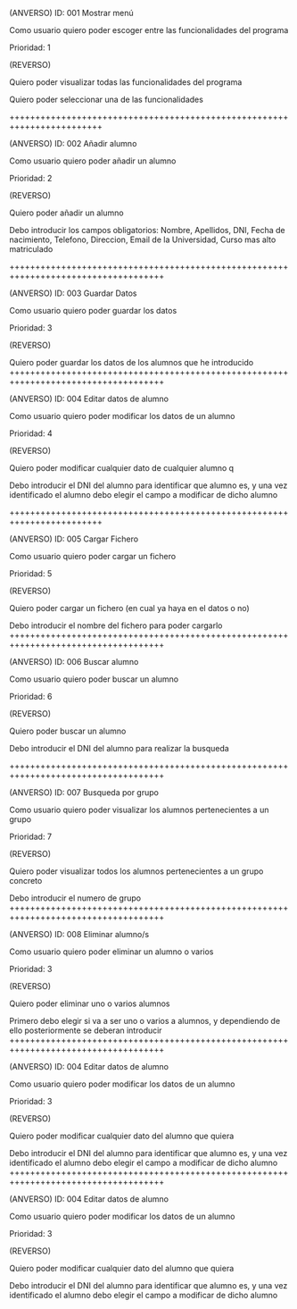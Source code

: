 (ANVERSO)
ID: 001 Mostrar menú

Como usuario quiero poder escoger entre las funcionalidades del programa

Prioridad: 1

(REVERSO)

Quiero poder visualizar todas las funcionalidades del programa

Quiero poder seleccionar una de las funcionalidades

++++++++++++++++++++++++++++++++++++++++++++++++++++++++++++++++++++++++

(ANVERSO)
ID: 002 Añadir alumno

Como usuario quiero poder añadir un alumno

Prioridad: 2

(REVERSO)

Quiero poder añadir un alumno

Debo introducir los campos obligatorios: Nombre, Apellidos, DNI, Fecha de nacimiento, Telefono, Direccion, Email de la Universidad, Curso mas alto matriculado


++++++++++++++++++++++++++++++++++++++++++++++++++++++++++++++++++++++++++++++++++++


(ANVERSO)
ID: 003 Guardar Datos 

Como usuario quiero poder guardar los datos 

Prioridad: 3

(REVERSO)

Quiero poder guardar los datos de los alumnos que he introducido
++++++++++++++++++++++++++++++++++++++++++++++++++++++++++++++++++++++++++++++++++++


(ANVERSO)
ID: 004 Editar datos de alumno 

Como usuario quiero poder modificar los datos de un alumno 

Prioridad: 4

(REVERSO)

Quiero poder modificar cualquier dato de cualquier alumno q

Debo introducir el DNI del alumno para identificar que alumno es, y una vez identificado el alumno debo elegir el campo a modificar de dicho alumno

++++++++++++++++++++++++++++++++++++++++++++++++++++++++++++++++++++++++


(ANVERSO)
ID: 005 Cargar Fichero

Como usuario quiero poder cargar un fichero

Prioridad: 5

(REVERSO)

Quiero poder cargar un fichero (en cual ya haya en el datos o no)

Debo introducir el nombre del fichero para poder cargarlo
++++++++++++++++++++++++++++++++++++++++++++++++++++++++++++++++++++++++++++++++++++

(ANVERSO)
ID: 006 Buscar alumno

Como usuario quiero poder buscar un alumno 

Prioridad: 6

(REVERSO)

Quiero poder buscar un alumno

Debo introducir el DNI del alumno para realizar la busqueda

++++++++++++++++++++++++++++++++++++++++++++++++++++++++++++++++++++++++++++++++++++

(ANVERSO)
ID: 007 Busqueda por grupo 

Como usuario quiero poder visualizar los alumnos pertenecientes a un grupo 

Prioridad: 7

(REVERSO)

Quiero poder visualizar todos los alumnos pertenecientes a un grupo concreto

Debo introducir el numero de grupo
++++++++++++++++++++++++++++++++++++++++++++++++++++++++++++++++++++++++++++++++++++

(ANVERSO)
ID: 008 Eliminar alumno/s 

Como usuario quiero poder eliminar un alumno o varios

Prioridad: 3

(REVERSO)

Quiero poder eliminar uno o varios alumnos

Primero debo elegir si va a ser uno o varios a alumnos, y dependiendo de ello posteriormente se deberan introducir
++++++++++++++++++++++++++++++++++++++++++++++++++++++++++++++++++++++++++++++++++++


(ANVERSO)
ID: 004 Editar datos de alumno 

Como usuario quiero poder modificar los datos de un alumno 

Prioridad: 3

(REVERSO)

Quiero poder modificar cualquier dato del alumno que quiera

Debo introducir el DNI del alumno para identificar que alumno es, y una vez identificado el alumno debo elegir el campo a modificar de dicho alumno
++++++++++++++++++++++++++++++++++++++++++++++++++++++++++++++++++++++++++++++++++++

(ANVERSO)
ID: 004 Editar datos de alumno 

Como usuario quiero poder modificar los datos de un alumno 

Prioridad: 3

(REVERSO)

Quiero poder modificar cualquier dato del alumno que quiera

Debo introducir el DNI del alumno para identificar que alumno es, y una vez identificado el alumno debo elegir el campo a modificar de dicho alumno